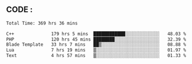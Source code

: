 ## CODE :
<!--START_SECTION:waka-->

```txt
Total Time: 369 hrs 36 mins

C++              179 hrs 5 mins  ████████████░░░░░░░░░░░░░   48.03 %
PHP              120 hrs 45 mins ████████░░░░░░░░░░░░░░░░░   32.39 %
Blade Template   33 hrs 7 mins   ██▒░░░░░░░░░░░░░░░░░░░░░░   08.88 %
Lua              7 hrs 19 mins   ▒░░░░░░░░░░░░░░░░░░░░░░░░   01.97 %
Text             4 hrs 57 mins   ▒░░░░░░░░░░░░░░░░░░░░░░░░   01.33 %
```

<!--END_SECTION:waka-->

